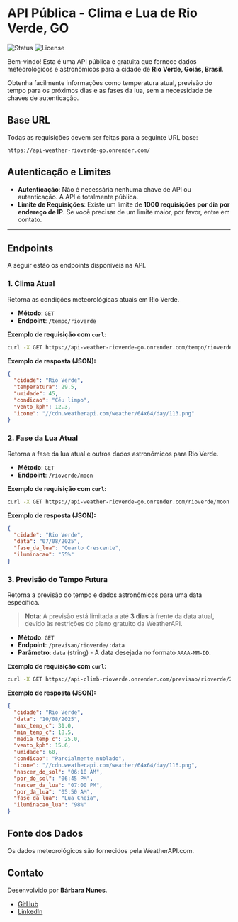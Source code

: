 # API Pública - Clima e Lua de Rio Verde, GO

![Status](https://img.shields.io/badge/status-ativo-success)
![License](https://img.shields.io/badge/license-MIT-blue)

Bem-vindo! Esta é uma API pública e gratuita que fornece dados meteorológicos e astronômicos para a cidade de **Rio Verde, Goiás, Brasil**.

Obtenha facilmente informações como temperatura atual, previsão do tempo para os próximos dias e as fases da lua, sem a necessidade de chaves de autenticação.

## Base URL

Todas as requisições devem ser feitas para a seguinte URL base:

```
https://api-weather-rioverde-go.onrender.com/
```

## Autenticação e Limites

-   **Autenticação**: Não é necessária nenhuma chave de API ou autenticação. A API é totalmente pública.
-   **Limite de Requisições**: Existe um limite de **1000 requisições por dia por endereço de IP**. Se você precisar de um limite maior, por favor, entre em contato.

---

## Endpoints

A seguir estão os endpoints disponíveis na API.

### 1. Clima Atual

Retorna as condições meteorológicas atuais em Rio Verde.

-   **Método**: `GET`
-   **Endpoint**: `/tempo/rioverde`

**Exemplo de requisição com `curl`:**

```bash
curl -X GET https://api-weather-rioverde-go.onrender.com/tempo/rioverde
```

**Exemplo de resposta (JSON):**

```json
{
  "cidade": "Rio Verde",
  "temperatura": 29.5,
  "umidade": 45,
  "condicao": "Céu limpo",
  "vento_kph": 12.3,
  "icone": "//cdn.weatherapi.com/weather/64x64/day/113.png"
}
```

### 2. Fase da Lua Atual

Retorna a fase da lua atual e outros dados astronômicos para Rio Verde.

-   **Método**: `GET`
-   **Endpoint**: `/rioverde/moon`

**Exemplo de requisição com `curl`:**

```bash
curl -X GET https://api-weather-rioverde-go.onrender.com/rioverde/moon
```

**Exemplo de resposta (JSON):**

```json
{
  "cidade": "Rio Verde",
  "data": "07/08/2025",
  "fase_da_lua": "Quarto Crescente",
  "iluminacao": "55%"
}
```

### 3. Previsão do Tempo Futura

Retorna a previsão do tempo e dados astronômicos para uma data específica.

> **Nota**: A previsão está limitada a até **3 dias** à frente da data atual, devido às restrições do plano gratuito da WeatherAPI.

-   **Método**: `GET`
-   **Endpoint**: `/previsao/rioverde/:data`
-   **Parâmetro**: `data` (string) - A data desejada no formato `AAAA-MM-DD`.

**Exemplo de requisição com `curl`:**

```bash
curl -X GET https://api-climb-rioverde.onrender.com/previsao/rioverde/2025-08-10
```

**Exemplo de resposta (JSON):**

```json
{
  "cidade": "Rio Verde",
  "data": "10/08/2025",
  "max_temp_c": 31.0,
  "min_temp_c": 18.5,
  "media_temp_c": 25.0,
  "vento_kph": 15.6,
  "umidade": 60,
  "condicao": "Parcialmente nublado",
  "icone": "//cdn.weatherapi.com/weather/64x64/day/116.png",
  "nascer_do_sol": "06:10 AM",
  "por_do_sol": "06:45 PM",
  "nascer_da_lua": "07:00 PM",
  "por_da_lua": "05:50 AM",
  "fase_da_lua": "Lua Cheia",
  "iluminacao_lua": "98%"
}
```

## Fonte dos Dados

Os dados meteorológicos são fornecidos pela WeatherAPI.com.

## Contato

Desenvolvido por **Bárbara Nunes**.

-   [GitHub](https://github.com/barbaranunesprogrammer)
-   [LinkedIn](https://www.linkedin.com/in/barbaranunesprogrammer/)

